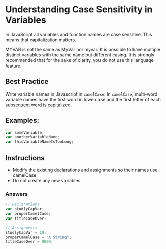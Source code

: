 # Understanding Case Sensitivity in Variables 

In JavaScript all variables and function names are case sensitive. This means that capitalization matters.

MYVAR is not the same as MyVar nor myvar. It is possible to 
have multiple distinct 
variables with the same name but different casing.
It is strongly recommended that for the sake of 
clarity, you do not use this language feature.

## Best Practice
Write variable names in Javascript in `camelCase`. In `camelCase`, multi-word variable names have the first word in lowercase and the first letter of each subsequent word is capitalized.

## Examples:

```javascript
var someVariable;
var anotherVariableName;
var thisVariableNameIsTooLong;
```

## Instructions
 - Modify the existing declarations and assignments so their names use camelCase.
 - Do not create any new variables.
 

### Answers

```javascript
// Declarations
var studlyCapVar;
var properCamelCase;
var titleCaseOver;

// Assignments
studlyCapVar = 10;
properCamelCase = "A String";
titleCaseOver = 9000;

```